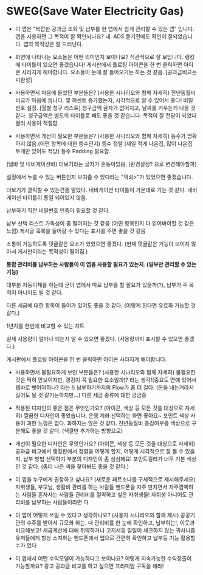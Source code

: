 # SWEG(Save Water Electricity Gas)

- 이 앱은 “복잡한 공과금 조회 및 납부를 한 앱에서 쉽게 관리할 수 있는 앱” 입니다. 앱을 사용하면 그 목적이 잘 확인되나요?
네. ADS 듣기전에도 확인이 잘되었습니다.
앱의 목적성은 잘 드러난다.

- 화면에 나타나는 요소들은 어떤 의미인지 보이나요?
직관적으로 잘 보입니다.
랭킹에 타이틀이 있으면 좋겠습니다!
게시판에서 플로팅 아이콘을 한 번 클릭하면 아이콘 사라지게 해야합니다.
요소들이 눈에 잘 들어오기는 하는 것 같음.
[공과금비교는 미완성]

- 사용하면서 마음에 들었던 부분들은? (사용한 시나리오와 함께 자세히)
전년동월비 비교가 마음에 듭니다.
몇 퍼센트 증가했는지, 시각적으로 알 수 있어서 좋다!
비밀번호 설정.
[월별 청구 리스트] 청구금액 글자가 없어지고, 날짜를 키우는게 나을 것 같다. 
청구금액은 별도의 타이틀로 빼도 좋을 것 같습니다.
목적이 잘 전달이 되었다
컬러 사용이 적절함

- 사용하면서 개선이 필요한 부분들은? (사용한 시나리오와 함께 자세히)
등수가 명확하지 않음.(어떤 항목에 대한 등수인지)
등수 정렬 (제일 적게 나온집, 많이 나온집 두개만 있어도 적당)
등수 Padding 필요함.

(탭바 및 네비게이션바) 더보기라는 글자가 혼동이있음. (환경설정? 으로 변경해야할까)

설정에서 누를 수 있는 버튼인지 보여줄 수 있다라는 "꺽쇠>"가 있었으면 좋겠습니다.

더보기가 클릭할 수 있는건줄 알았다.
네비게이션 타이틀이 가운데로 가는 것 같다.
네비게이션 타이틀이 통일 되어있지 않음.

납부하기 직전 비밀번호 인증이 필요할 것 같다.

납부 선택 리스트 가독성이 좀 떨어지는 것 같음 (어떤 항목인지 다 읽어봐야할 것 같은 느낌)
게시글 목록을 들어갈 수 있다는 표시를 주면 좋을 것 같음

소통이 가능하도록 댓글같은 요소가 있었으면 좋겠다. (현재 댓글같은 기능이 보이지 않아서 게시판이라는 목적성이 떨어짐.)

<b>통합 관리비를 납부하는 사람들이 이 앱을 사용할 필요가 있는지. (일부만 관리할 수 있는 기능)</b>

대부분 자동이체를 하는데 굳이 앱에서 따로 납부를 할 필요가 있을까(?), 납부가 주 목적이 아니어도 될 것 같다.

다른 세금에 대한 항목이 들어가 있어도 좋을 것 같다. (이렇게 된다면 유료화 가능할 것 같다.)

1년치를 한번에 비교할 수 있는 차트

실제 사용량이 얼마나 되는지 알 수 있으면 좋겠다. (사용량까지 표시할 수 있으면 좋겠다.)

게시판에서 플로팅 아이콘을 한 번 클릭하면 아이콘 사라지게 해야합니다.

- 사용하면서 불필요하게 보인 부분들은? (사용한 시나리오와 함께 자세히)
불필요한 것은 딱히 안보이지만, 랭킹이 꼭 필요한 요소일까!? 라는 생각!(중요도 면에 있어서 탭바로 뺏어야하나? 라는 !)
납부하기까지의 Flow가 좀 더 길다. (돈을 내는거라서 길어도 될 것 같기는하지만...)
다른 세금 종류에 대한 궁금증

- 적용된 디자인의 좋은 점은 무엇인가요? (아이콘, 색상 등 모든 것을 대상으로 자세히)
깔끔한 디자인이 좋았습니다.
은행 계좌 선택하는 화면 좋아요~
포인트 색상 사용이 과한 느낌은 없다.
과하지는 않은 것 같다.
전년동월비 증감여부를 색상으로 구분해도 좋을 것 같다. (색깔만 추가하는 방향으로)

- 개선이 필요한 디자인은 무엇인가요? (아이콘, 색상 등 모든 것을 대상으로 자세히)
공과금 비교에서 랭킹판에서 정렬을 어떻게 할지, 어떻게 시각적으로 잘 볼 수 있을지.
납부 방법 선택하기 부분의 디자인이 좀 심심해요!
포인트컬러가 너무 기본 색상인 것 같다. (좀더 나은 색을 찾아봐도 좋을 것 같다.)

- 이 앱을 누구에게 권장하고 싶나요? (새로운 페르소나를 구체적으로 제시해주세요)
자취생들, 부모님, 생활비 관리를 하는 사람들
핸드폰을 자주 만지면서 자주깜빡하는 사람들
혼자사는 사람들
관리비를 절약하고 싶은 자취생들!
자취생 아니어도 관리비를 납부하는 사람들이라면 다

- 이 앱이 어떻게 쓰일 수 있다고 생각하나요? (사용자 시나리오와 함께 제시)
공공기관의 수주를 받아서 규모화 하는.
내 관리비를 한 눈에 확인하고, 납부하는!, 이웃과 비교해보고!
세금계산에 대해 취약하거나 고지서등 일일이 체크하지 않는 귀차니즘 유저들에게
항상 소지하는 핸드폰에서 앱으로 간편히 확인하고 납부등 기능 활용할수가 있다

- 이 앱에서 어떤 수익모델이 가능하다고 보이나요? 어떻게 지속가능한 수익창출이 가능할까요?
광고
공과금 비교를 하고 싶으면 프리미엄 구독을 해라!
